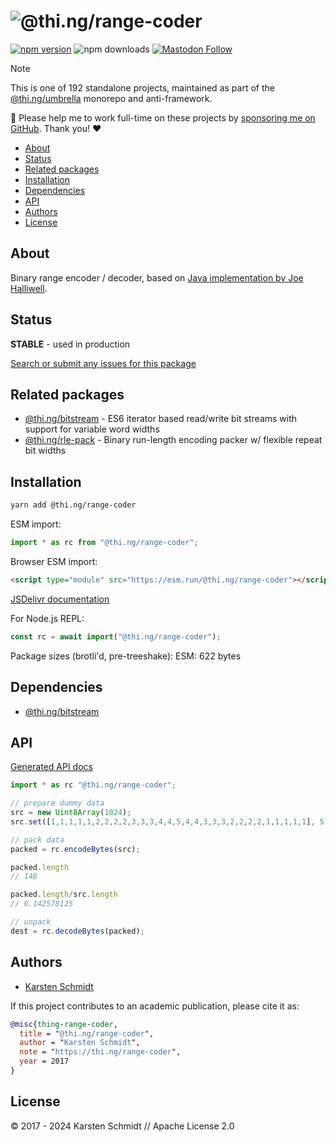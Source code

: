 <!-- This file is generated - DO NOT EDIT! -->
<!-- Please see: https://github.com/thi-ng/umbrella/blob/develop/CONTRIBUTING.md#changes-to-readme-files -->
# ![@thi.ng/range-coder](https://media.thi.ng/umbrella/banners-20230807/thing-range-coder.svg?7fa8d317)

[![npm version](https://img.shields.io/npm/v/@thi.ng/range-coder.svg)](https://www.npmjs.com/package/@thi.ng/range-coder)
![npm downloads](https://img.shields.io/npm/dm/@thi.ng/range-coder.svg)
[![Mastodon Follow](https://img.shields.io/mastodon/follow/109331703950160316?domain=https%3A%2F%2Fmastodon.thi.ng&style=social)](https://mastodon.thi.ng/@toxi)

> [!NOTE]
> This is one of 192 standalone projects, maintained as part
> of the [@thi.ng/umbrella](https://github.com/thi-ng/umbrella/) monorepo
> and anti-framework.
>
> 🚀 Please help me to work full-time on these projects by [sponsoring me on
> GitHub](https://github.com/sponsors/postspectacular). Thank you! ❤️

- [About](#about)
- [Status](#status)
- [Related packages](#related-packages)
- [Installation](#installation)
- [Dependencies](#dependencies)
- [API](#api)
- [Authors](#authors)
- [License](#license)

## About

Binary range encoder / decoder, based on [Java implementation
by Joe Halliwell](https://www.winterwell.com/software/compressor.php).

## Status

**STABLE** - used in production

[Search or submit any issues for this package](https://github.com/thi-ng/umbrella/issues?q=%5Brange-coder%5D+in%3Atitle)

## Related packages

- [@thi.ng/bitstream](https://github.com/thi-ng/umbrella/tree/develop/packages/bitstream) - ES6 iterator based read/write bit streams with support for variable word widths
- [@thi.ng/rle-pack](https://github.com/thi-ng/umbrella/tree/develop/packages/rle-pack) - Binary run-length encoding packer w/ flexible repeat bit widths

## Installation

```bash
yarn add @thi.ng/range-coder
```

ESM import:

```ts
import * as rc from "@thi.ng/range-coder";
```

Browser ESM import:

```html
<script type="module" src="https://esm.run/@thi.ng/range-coder"></script>
```

[JSDelivr documentation](https://www.jsdelivr.com/)

For Node.js REPL:

```js
const rc = await import("@thi.ng/range-coder");
```

Package sizes (brotli'd, pre-treeshake): ESM: 622 bytes

## Dependencies

- [@thi.ng/bitstream](https://github.com/thi-ng/umbrella/tree/develop/packages/bitstream)

## API

[Generated API docs](https://docs.thi.ng/umbrella/range-coder/)

```ts
import * as rc "@thi.ng/range-coder";

// prepare dummy data
src = new Uint8Array(1024);
src.set([1,1,1,1,1,2,2,2,2,3,3,3,4,4,5,4,4,3,3,3,2,2,2,2,1,1,1,1,1], 512);

// pack data
packed = rc.encodeBytes(src);

packed.length
// 146

packed.length/src.length
// 0.142578125

// unpack
dest = rc.decodeBytes(packed);
```

## Authors

- [Karsten Schmidt](https://thi.ng)

If this project contributes to an academic publication, please cite it as:

```bibtex
@misc{thing-range-coder,
  title = "@thi.ng/range-coder",
  author = "Karsten Schmidt",
  note = "https://thi.ng/range-coder",
  year = 2017
}
```

## License

&copy; 2017 - 2024 Karsten Schmidt // Apache License 2.0
